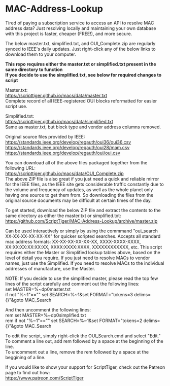 # MAC-Address-Lookup
Tired of paying a subscription service to access an API to resolve MAC address data? Just resolving locally and maintaining your own database with this project is faster, cheaper (FREE!), and more secure.

The below master.txt, simplified.txt, and OUI_Complete.zip are regularly synced to IEEE's daily updates. Just right-click any of the below links to download them to your computer.

**This repo requires either the master.txt or simplified.txt present in the same directory to function  
If you decide to use the simplified.txt, see below for required changes to script**

Master.txt:  
https://scripttiger.github.io/macs/data/master.txt  
Complete record of all IEEE-registered OUI blocks reformatted for easier script use.

Simplified.txt:  
https://scripttiger.github.io/macs/data/simplified.txt  
Same as master.txt, but block type and vendor address columns removed.

Original source files provided by IEEE:  
https://standards.ieee.org/develop/regauth/oui36/oui36.csv  
https://standards.ieee.org/develop/regauth/oui28/mam.csv  
https://standards.ieee.org/develop/regauth/oui/oui.csv

You can download all of the above files packaged together from the following URL:  
https://scripttiger.github.io/macs/data/OUI_Complete.zip  
The above ZIP file is also great if you just need a quick and reliable mirror for the IEEE files, as the IEEE site gets considerable traffic constantly due to the volume and frequency of updates, as well as the whole planet only having one source to get them from. So downloading the files from the original source documents may be difficult at certain times of the day.

To get started, download the below ZIP file and extract the contents to the same directory as either the master.txt or simplified.txt:  
https://github.com/ScriptTiger/MAC-Address-Lookup/archive/master.zip

Can be used interactively or simply by using the commmand "oui_search XX-XX-XX-XX-XX-XX" for quicker scripted searches. Accepts all standard mac address formats: XX-XX-XX-XX-XX-XX, XXXX-XXXX-XXXX, XX:XX:XX:XX:XX:XX, XXXX:XXXX:XXXX, XXXXXXXXXXXX, etc. This script requires either the Master or Simplified lookup tables above, based on the level of detail you require. If you just need to resolve MACs to vendor names, just use the Simplified. If you need to resolve MACs to the individual addresses of manufacture, use the Master.

NOTE: If you decide to use the simplified master, please read the top few lines of the script carefully and comment out the following lines:  
set MASTER=%~dp0master.txt  
if not "%~1"=="" set SEARCH=%~1&set FORMAT="tokens=3 delims={}"&goto MAC_Search  

And then uncomment the following lines:  
rem set MASTER=%~dp0simplified.txt  
rem if not "%~1"=="" set SEARCH=%~1&set FORMAT="tokens=2 delims={}"&goto MAC_Search  

To edit the script, simply right-click the OUI_Search.cmd and select "Edit."  
To comment a line out, add rem followed by a space at the beginning of the line.  
To uncomment out a line, remove the rem followed by a space at the beggining of a line.

If you would like to show your support for ScriptTiger, check out the Patreon page to find out how:  
https://www.patreon.com/ScriptTiger

